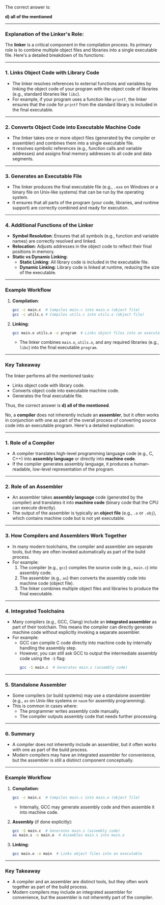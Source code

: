 The correct answer is:

**d) all of the mentioned**

---

### **Explanation of the Linker's Role:**

The **linker** is a critical component in the compilation process. Its primary role is to combine multiple object files and libraries into a single executable file. Here's a detailed breakdown of its functions:

---

### **1. Links Object Code with Library Code**
- The linker resolves references to external functions and variables by linking the object code of your program with the object code of libraries (e.g., standard libraries like `libc`).
- For example, if your program uses a function like `printf`, the linker ensures that the code for `printf` from the standard library is included in the final executable.

---

### **2. Converts Object Code into Executable Machine Code**
- The linker takes one or more object files (generated by the compiler or assembler) and combines them into a single executable file.
- It resolves symbolic references (e.g., function calls and variable addresses) and assigns final memory addresses to all code and data segments.

---

### **3. Generates an Executable File**
- The linker produces the final executable file (e.g., `.exe` on Windows or a binary file on Unix-like systems) that can be run by the operating system.
- It ensures that all parts of the program (your code, libraries, and runtime support) are correctly combined and ready for execution.

---

### **4. Additional Functions of the Linker**
- **Symbol Resolution**: Ensures that all symbols (e.g., function and variable names) are correctly resolved and linked.
- **Relocation**: Adjusts addresses in the object code to reflect their final positions in memory.
- **Static vs Dynamic Linking**:
  - **Static Linking**: All library code is included in the executable file.
  - **Dynamic Linking**: Library code is linked at runtime, reducing the size of the executable.

---

### **Example Workflow**
1. **Compilation**:
   ```bash
   gcc -c main.c  # Compiles main.c into main.o (object file)
   gcc -c utils.c # Compiles utils.c into utils.o (object file)
   ```

2. **Linking**:
   ```bash
   gcc main.o utils.o -o program  # Links object files into an executable
   ```

   - The linker combines `main.o`, `utils.o`, and any required libraries (e.g., `libc`) into the final executable `program`.

---

### **Key Takeaway**
The linker performs all the mentioned tasks:
- Links object code with library code.
- Converts object code into executable machine code.
- Generates the final executable file.

Thus, the correct answer is **d) all of the mentioned**.



No, a **compiler** does not inherently include an **assembler**, but it often works in conjunction with one as part of the overall process of converting source code into an executable program. Here's a detailed explanation:

---

### **1. Role of a Compiler**
- A compiler translates high-level programming language code (e.g., C, C++) into **assembly language** or directly into **machine code**.
- If the compiler generates assembly language, it produces a human-readable, low-level representation of the program.

---

### **2. Role of an Assembler**
- An assembler takes **assembly language** code (generated by the compiler) and translates it into **machine code** (binary code that the CPU can execute directly).
- The output of the assembler is typically an **object file** (e.g., `.o` or `.obj`), which contains machine code but is not yet executable.

---

### **3. How Compilers and Assemblers Work Together**
- In many modern toolchains, the compiler and assembler are separate tools, but they are often invoked automatically as part of the build process.
- For example:
  1. The compiler (e.g., `gcc`) compiles the source code (e.g., `main.c`) into assembly code.
  2. The assembler (e.g., `as`) then converts the assembly code into machine code (object file).
  3. The linker combines multiple object files and libraries to produce the final executable.

---

### **4. Integrated Toolchains**
- Many compilers (e.g., GCC, Clang) include an **integrated assembler** as part of their toolchain. This means the compiler can directly generate machine code without explicitly invoking a separate assembler.
- For example:
  - GCC can compile C code directly into machine code by internally handling the assembly step.
  - However, you can still ask GCC to output the intermediate assembly code using the `-S` flag:
    ```bash
    gcc -S main.c  # Generates main.s (assembly code)
    ```

---

### **5. Standalone Assembler**
- Some compilers (or build systems) may use a standalone assembler (e.g., `as` on Unix-like systems or `nasm` for assembly programming).
- This is common in cases where:
  - The programmer writes assembly code manually.
  - The compiler outputs assembly code that needs further processing.

---

### **6. Summary**
- A compiler does not inherently include an assembler, but it often works with one as part of the build process.
- Modern compilers may have an integrated assembler for convenience, but the assembler is still a distinct component conceptually.

---

### **Example Workflow**
1. **Compilation**:
   ```bash
   gcc -c main.c  # Compiles main.c into main.o (object file)
   ```
   - Internally, GCC may generate assembly code and then assemble it into machine code.

2. **Assembly** (if done explicitly):
   ```bash
   gcc -S main.c  # Generates main.s (assembly code)
   as main.s -o main.o  # Assembles main.s into main.o
   ```

3. **Linking**:
   ```bash
   gcc main.o -o main  # Links object files into an executable
   ```

---

### **Key Takeaway**
- A compiler and an assembler are distinct tools, but they often work together as part of the build process.
- Modern compilers may include an integrated assembler for convenience, but the assembler is not inherently part of the compiler.
